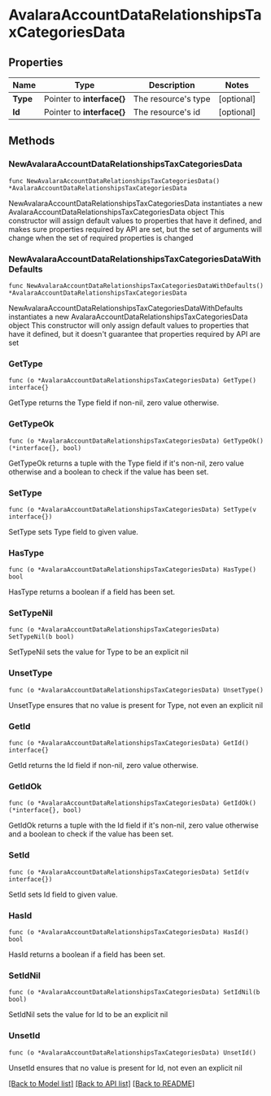 # AvalaraAccountDataRelationshipsTaxCategoriesData

## Properties

Name | Type | Description | Notes
------------ | ------------- | ------------- | -------------
**Type** | Pointer to **interface{}** | The resource&#39;s type | [optional] 
**Id** | Pointer to **interface{}** | The resource&#39;s id | [optional] 

## Methods

### NewAvalaraAccountDataRelationshipsTaxCategoriesData

`func NewAvalaraAccountDataRelationshipsTaxCategoriesData() *AvalaraAccountDataRelationshipsTaxCategoriesData`

NewAvalaraAccountDataRelationshipsTaxCategoriesData instantiates a new AvalaraAccountDataRelationshipsTaxCategoriesData object
This constructor will assign default values to properties that have it defined,
and makes sure properties required by API are set, but the set of arguments
will change when the set of required properties is changed

### NewAvalaraAccountDataRelationshipsTaxCategoriesDataWithDefaults

`func NewAvalaraAccountDataRelationshipsTaxCategoriesDataWithDefaults() *AvalaraAccountDataRelationshipsTaxCategoriesData`

NewAvalaraAccountDataRelationshipsTaxCategoriesDataWithDefaults instantiates a new AvalaraAccountDataRelationshipsTaxCategoriesData object
This constructor will only assign default values to properties that have it defined,
but it doesn't guarantee that properties required by API are set

### GetType

`func (o *AvalaraAccountDataRelationshipsTaxCategoriesData) GetType() interface{}`

GetType returns the Type field if non-nil, zero value otherwise.

### GetTypeOk

`func (o *AvalaraAccountDataRelationshipsTaxCategoriesData) GetTypeOk() (*interface{}, bool)`

GetTypeOk returns a tuple with the Type field if it's non-nil, zero value otherwise
and a boolean to check if the value has been set.

### SetType

`func (o *AvalaraAccountDataRelationshipsTaxCategoriesData) SetType(v interface{})`

SetType sets Type field to given value.

### HasType

`func (o *AvalaraAccountDataRelationshipsTaxCategoriesData) HasType() bool`

HasType returns a boolean if a field has been set.

### SetTypeNil

`func (o *AvalaraAccountDataRelationshipsTaxCategoriesData) SetTypeNil(b bool)`

 SetTypeNil sets the value for Type to be an explicit nil

### UnsetType
`func (o *AvalaraAccountDataRelationshipsTaxCategoriesData) UnsetType()`

UnsetType ensures that no value is present for Type, not even an explicit nil
### GetId

`func (o *AvalaraAccountDataRelationshipsTaxCategoriesData) GetId() interface{}`

GetId returns the Id field if non-nil, zero value otherwise.

### GetIdOk

`func (o *AvalaraAccountDataRelationshipsTaxCategoriesData) GetIdOk() (*interface{}, bool)`

GetIdOk returns a tuple with the Id field if it's non-nil, zero value otherwise
and a boolean to check if the value has been set.

### SetId

`func (o *AvalaraAccountDataRelationshipsTaxCategoriesData) SetId(v interface{})`

SetId sets Id field to given value.

### HasId

`func (o *AvalaraAccountDataRelationshipsTaxCategoriesData) HasId() bool`

HasId returns a boolean if a field has been set.

### SetIdNil

`func (o *AvalaraAccountDataRelationshipsTaxCategoriesData) SetIdNil(b bool)`

 SetIdNil sets the value for Id to be an explicit nil

### UnsetId
`func (o *AvalaraAccountDataRelationshipsTaxCategoriesData) UnsetId()`

UnsetId ensures that no value is present for Id, not even an explicit nil

[[Back to Model list]](../README.md#documentation-for-models) [[Back to API list]](../README.md#documentation-for-api-endpoints) [[Back to README]](../README.md)


